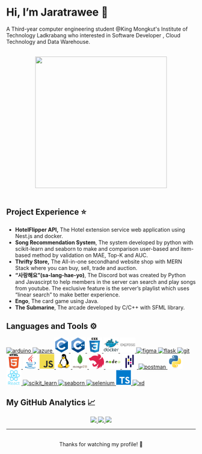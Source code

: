 # Hi, I’m Jaratrawee 👋


A Third-year computer engineering student @King Mongkut's Institute of Technology Ladkrabang 
who interested in Software Developer , Cloud Technology and Data Warehouse.


<br/>

<div align="center">
  <img src="https://lh3.googleusercontent.com/FCTJV2u4ETqtkvFn0I1fY184UbdpWhqpAyyV6w7732ookhFnbAF_gBaWMNfAw28z_GhVeZmQIY7jbUuDlFEjWWv6ldLe7FvrJg4=w911" width="350" height="350"/>
</div>


<br/>

## Project Experience ⭐


- **HotelFlipper API,** The Hotel extension service web application using Nest.js and docker.
- **Song Recommendation System**, The system developed by python with scikit-learn and seaborn to make and comparison user-based and item-based method by validation on MAE, Top-K and AUC.
- **Thrifty Store,** The All-in-one secondhand website shop with MERN Stack where you can buy, sell, trade and auction.
- **“사랑해요”(sa-lang-hae-yo)**, The Discord bot was created by Python and Javascirpt to help members in the server can search and play songs from youtube. The exclusive feature is the server’s playlist which uses “linear search” to make better experience.
- **Engo**, The card game using Java.
- **The Submarine**, The arcade developed by C/C++ with SFML library.

## Languages and Tools ⚙️
<p align="left"> 
	<a href="https://www.arduino.cc/" target="_blank" rel="noreferrer">
 		<img src="https://cdn.worldvectorlogo.com/logos/arduino-1.svg" alt="arduino" width="40" height="40"/> 
	</a> 
	<a href="https://azure.microsoft.com/en-in/" target="_blank" rel="noreferrer"> 
		<img src="https://www.vectorlogo.zone/logos/microsoft_azure/microsoft_azure-icon.svg" alt="azure" width="40" height="40"/> 
	</a> 
	<a href="https://www.cprogramming.com/" target="_blank" rel="noreferrer"> 
		<img src="https://raw.githubusercontent.com/devicons/devicon/master/icons/c/c-original.svg" alt="c" width="40" height="40"/> 
	</a> 
	<a href="https://www.w3schools.com/cpp/" target="_blank" rel="noreferrer"> 
		<img src="https://raw.githubusercontent.com/devicons/devicon/master/icons/cplusplus/cplusplus-original.svg" alt="cplusplus" width="40" height="40"/> 
	</a> 
	<a href="https://www.w3schools.com/css/" target="_blank" rel="noreferrer"> 
		<img src="https://raw.githubusercontent.com/devicons/devicon/master/icons/css3/css3-original-wordmark.svg" alt="css3" width="40" height="40"/> 
	</a> 
	<a href="https://www.docker.com/" target="_blank" rel="noreferrer"> 
		<img src="https://raw.githubusercontent.com/devicons/devicon/master/icons/docker/docker-original-wordmark.svg" alt="docker" width="40" height="40"/> 
	</a> 
	<a href="https://expressjs.com" target="_blank" rel="noreferrer"> 
		<img src="https://raw.githubusercontent.com/devicons/devicon/master/icons/express/express-original-wordmark.svg" alt="express" width="40" height="40"/> 
	</a> 
	<a href="https://www.figma.com/" target="_blank" rel="noreferrer"> 
		<img src="https://www.vectorlogo.zone/logos/figma/figma-icon.svg" alt="figma" width="40" height="40"/> 
	</a> 
	<a href="https://flask.palletsprojects.com/" target="_blank" rel="noreferrer"> 
		<img src="https://www.vectorlogo.zone/logos/pocoo_flask/pocoo_flask-icon.svg" alt="flask" width="40" height="40"/> 
	</a> 
	<a href="https://git-scm.com/" target="_blank" rel="noreferrer"> 
			<img src="https://www.vectorlogo.zone/logos/git-scm/git-scm-icon.svg" alt="git" width="40" height="40"/> 
	</a> 
	<a href="https://www.w3.org/html/" target="_blank" rel="noreferrer"> 
		<img src="https://raw.githubusercontent.com/devicons/devicon/master/icons/html5/html5-original-wordmark.svg" alt="html5" width="40" height="40"/> 
	</a> 
	<a href="https://www.java.com" target="_blank" rel="noreferrer"> 
		<img src="https://raw.githubusercontent.com/devicons/devicon/master/icons/java/java-original.svg" alt="java" width="40" height="40"/> 
	</a> 
	<a href="https://developer.mozilla.org/en-US/docs/Web/JavaScript" target="_blank" rel="noreferrer"> 
		<img src="https://raw.githubusercontent.com/devicons/devicon/master/icons/javascript/javascript-original.svg" alt="javascript" width="40" height="40"/> 
	</a> 
	<a href="https://www.linux.org/" target="_blank" rel="noreferrer"> 
		<img src="https://raw.githubusercontent.com/devicons/devicon/master/icons/linux/linux-original.svg" alt="linux" width="40" height="40"/> 
	</a> 
	<a href="https://www.mongodb.com/" target="_blank" rel="noreferrer"> 
		<img src="https://raw.githubusercontent.com/devicons/devicon/master/icons/mongodb/mongodb-original-wordmark.svg" alt="mongodb" width="40" height="40"/> 
	</a> 
	<a href="https://nestjs.com/" target="_blank" rel="noreferrer"> 
		<img src="https://raw.githubusercontent.com/devicons/devicon/master/icons/nestjs/nestjs-plain.svg" alt="nestjs" width="40" height="40"/> 
	</a> 
	<a href="https://nodejs.org" target="_blank" rel="noreferrer"> 
		<img src="https://raw.githubusercontent.com/devicons/devicon/master/icons/nodejs/nodejs-original-wordmark.svg" alt="nodejs" width="40" height="40"/> 
	</a> 
	<a href="https://pandas.pydata.org/" target="_blank" rel="noreferrer"> 
		<img src="https://raw.githubusercontent.com/devicons/devicon/2ae2a900d2f041da66e950e4d48052658d850630/icons/pandas/pandas-original.svg" alt="pandas" width="40" height="40"/> 
	</a> 
	<a href="https://postman.com" target="_blank" rel="noreferrer"> 
		<img src="https://www.vectorlogo.zone/logos/getpostman/getpostman-icon.svg" alt="postman" width="40" height="40"/> 
	</a> 
	<a href="https://www.python.org" target="_blank" rel="noreferrer"> 
		<img src="https://raw.githubusercontent.com/devicons/devicon/master/icons/python/python-original.svg" alt="python" width="40" height="40"/> 
	</a> 
	<a href="https://reactjs.org/" target="_blank" rel="noreferrer"> 
		<img src="https://raw.githubusercontent.com/devicons/devicon/master/icons/react/react-original-wordmark.svg" alt="react" width="40" height="40"/> 
	</a> 
	<a href="https://scikit-learn.org/" target="_blank" rel="noreferrer"> 
		<img src="https://upload.wikimedia.org/wikipedia/commons/0/05/Scikit_learn_logo_small.svg" alt="scikit_learn" width="40" height="40"/> 
	</a> 
	<a href="https://seaborn.pydata.org/" target="_blank" rel="noreferrer"> 
		<img src="https://seaborn.pydata.org/_images/logo-mark-lightbg.svg" alt="seaborn" width="40" height="40"/> 
	</a> 
	<a href="https://www.selenium.dev" target="_blank" rel="noreferrer"> 
		<img src="https://raw.githubusercontent.com/detain/svg-logos/780f25886640cef088af994181646db2f6b1a3f8/svg/selenium-logo.svg" alt="selenium" width="40" height="40"/> 
	</a> 
	<a href="https://www.typescriptlang.org/" target="_blank" rel="noreferrer"> 
		<img src="https://raw.githubusercontent.com/devicons/devicon/master/icons/typescript/typescript-original.svg" alt="typescript" width="40" height="40"/> 
	</a> 
	<a href="https://www.adobe.com/products/xd.html" target="_blank" rel="noreferrer"> 
	<img src="https://cdn.worldvectorlogo.com/logos/adobe-xd.svg" alt="xd" width="40" height="40"/> 
	</a>
</p>

## My GitHub Analytics 📈

<div align="center">
  <a href="https://github.com/tranthaituananh">
    <img height="230em" src="https://github-readme-stats.vercel.app/api/?username=fabuki-xr&cache_seconds=7200&layout=compact&theme=tokyonight&border_radius=8" />
    <img height="230em" src="https://github-readme-stats.vercel.app/api/top-langs/?username=fabuki-xr&langs_count=8&layout=compact&theme=tokyonight&border_radius=8" />
    <img height="360em" src="https://github-readme-activity-graph.cyclic.app/graph?username=fabuki-xr&theme=tokyo-night&radius=16" />
  </a>
</div>


---
<br />
<div align="center">
  Thanks for watching my profile! 🙏<br/>
</div>

<!-- ![Ashokkumar's github stats](https://github-readme-stats.vercel.app/api?username=fabuki-xr&show_icons=true&theme=tokyonight&border_radius=8) ![Top Langs](https://github-readme-stats.vercel.app/api/top-langs/?username=fabuki-xr&langs_count=8&layout=compact&show_icons=true&theme=tokyonight&border_radius=8)

[![Ashutosh's github activity graph](https://github-readme-activity-graph.cyclic.app/graph?username=fabuki-xr&theme=tokyo-night)](https://github.com/fabuki-xr/github-readme-activity-graph)
<p>
  <img align="left" src="https://github-readme-stats.vercel.app/api/top-langs?username=fabuki-xr&show_icons=true&locale=en&layout=compact" alt="fabuki-xr" />
</p> -->
<!-- ![github graph](https://activity-graph.herokuapp.com/graph?username=fabuki-xr&theme=react-dark) -->
<!-- 

<p>&nbsp;<img align="center" src="https://github-readme-stats.vercel.app/api?username=fabuki-xr&show_icons=true&locale=en" alt="fabuki-xr" />
 </p> -->

<!--<p><img align="right" src="https://github-readme-streak-stats.herokuapp.com/?user=fabuki-xr&" alt="fabuki-xr"/></p>-->
